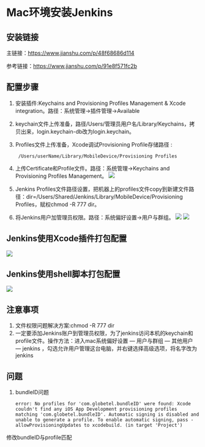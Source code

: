 # Mac环境安装Jenkins

## 安装链接
主链接：https://www.jianshu.com/p/48f68686d114

参考链接：https://www.jianshu.com/p/91e8f571fc2b

## 配置步骤

1. 安装插件:Keychains and Provisioning Profiles Management & Xcode integration。路径：系统管理->插件管理->Available
2. keychain文件上传准备，路径/Users/管理员用户名/Library/Keychains，拷贝出来，login.keychain-db改为login.keychain。
3. Profiles文件上传准备，Xcode调试Provisioning Profile存储路径 : 

		/Users/userName/Library/MobileDevice/Provisioning Profiles


4. 上传Certificate和Profile文件。路径：系统管理->Keychains and Provisioning Profiles Management。
![](./profile_config.png)

5. Jenkins Profiles文件路径设置，把机器上的profiles文件copy到新建文件路径：dir=/Users/Shared/Jenkins/Library/MobileDevice/Provisioning Profiles，赋权chmod -R 777 dir。

4. 将Jenkins用户加管理员权限。路径：系统偏好设置->用户与群组。
![](./jenkins1.png) 
![](./jenkins2.png)

## Jenkins使用Xcode插件打包配置
![](./plugin_pack.png)

## Jenkins使用shell脚本打包配置
![](./shell_pack.png)

## 注意事项
1. 文件权限问题解决方案:chmod -R 777 dir
2. 一定要添加Jenkins账户到管理员权限，为了jenkins访问本机的keychain和profile文件。操作方法：进入mac系统偏好设置 — 用户与群组 — 其他用户 — jenkins ，勾选允许用户管理这台电脑，并右键选择高级选项，将名字改为jenkins

## 问题
1.  bundleID问题
		
		error: No profiles for 'com.globetel.bundleID' were found: Xcode couldn't find any iOS App Development provisioning profiles matching 'com.globetel.bundleID'. Automatic signing is disabled and unable to generate a profile. To enable automatic signing, pass -allowProvisioningUpdates to xcodebuild. (in target 'Project')

修改bundleID与profile匹配

